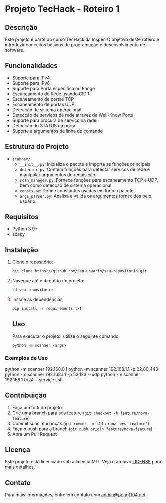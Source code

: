 # Projeto TecHack - Roteiro 1

## Descrição
Este projeto é parte do curso TecHack da Insper. O objetivo deste roteiro é introduzir conceitos básicos de programação e desenvolvimento de software.

## Funcionalidades

- Suporte para IPv4
- Suporte para IPv6
- Suporte para Porta especifica ou Range
- Escaneamento de Rede usando CIDR
- Escaneamento de portas TCP
- Escaneamento de portas UDP
- Detecção de sistema operacional
- Detecção de serviços de rede atravez de Well-Know Ports
- Suporte para procura de serviço na rede
- Detecção do STATUS da porta
- Suporte a argumentos de linha de comando

## Estrutura do Projeto

- `scanner/`
  - `__init__.py`: Inicializa o pacote e importa as funções principais.
  - `detector.py`: Contém funções para detectar serviços de rede e manipular argumentos de requisição.
  - `scan_manager.py`: Fornece funções para escaneamento TCP e UDP, bem como detecção de sistema operacional.
  - `consts.py`: Define constantes usadas em todo o pacote.
  - `args_parser.py`: Analisa e valida os argumentos fornecidos pelo usuário.

## Requisitos
- Python 3.9+
- scapy

## Instalação
1. Clone o repositório:
    ```sh
    git clone https://github.com/seu-usuario/seu-repositorio.git
    ```
2. Navegue até o diretório do projeto:
    ```sh
    cd seu-repositorio
    ```
3. Instale as dependências:
    ```sh
    pip install -r requirements.txt
    ```

    ## Uso
    Para executar o projeto, utilize o seguinte comando:
    ```sh
    python -m scanner <args>
    ```
### Exemplos de Uso

python -m scanner 192.168.0.1
python -m scanner 192.168.1.1 -p 22,80,443
python -m scanner 192.168.1.1 -p 53,123 --udp
python -m scanner 192.168.1.0/24 --service ssh

## Contribuição
1. Faça um fork do projeto
2. Crie uma branch para sua feature (`git checkout -b feature/nova-feature`)
3. Commit suas mudanças (`git commit -m 'Adiciona nova feature'`)
4. Faça o push para a branch (`git push origin feature/nova-feature`)
5. Abra um Pull Request

## Licença
Este projeto está licenciado sob a licença MIT. Veja o arquivo [LICENSE](LICENSE) para mais detalhes.

## Contato
Para mais informações, entre em contato com [admin@peng1104.net](mailto:admin@peng1104.net).